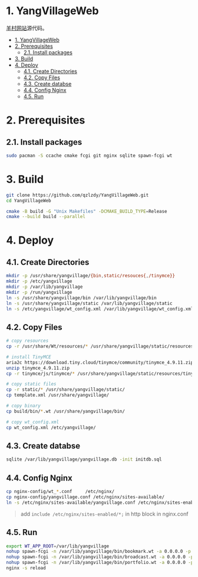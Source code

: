 # 1. YangVillageWeb

[羊村网站](https://yangvillage.top)源代码。

- [1. YangVillageWeb](#1-yangvillageweb)
- [2. Prerequisites](#2-prerequisites)
  - [2.1. Install packages](#21-install-packages)
- [3. Build](#3-build)
- [4. Deploy](#4-deploy)
  - [4.1. Create Directories](#41-create-directories)
  - [4.2. Copy Files](#42-copy-files)
  - [4.3. Create databse](#43-create-databse)
  - [4.4. Config Nginx](#44-config-nginx)
  - [4.5. Run](#45-run)

# 2. Prerequisites

## 2.1. Install packages

```bash
sudo pacman -S ccache cmake fcgi git nginx sqlite spawn-fcgi wt
```

# 3. Build

```bash
git clone https://github.com/qzlzdy/YangVillageWeb.git
cd YangVillageWeb

cmake -B build -G "Unix Makefiles" -DCMAKE_BUILD_TYPE=Release
cmake --build build --parallel
```

# 4. Deploy

## 4.1. Create Directories

```bash
mkdir -p /usr/share/yangvillage/{bin,static/resouces{,/tinymce}}
mkdir -p /etc/yangvillage
mkdir -p /var/lib/yangvillage
mkdir -p /run/yangvillage
ln -s /usr/share/yangvillage/bin /var/lib/yangvillage/bin
ln -s /usr/share/yangvillage/static /var/lib/yangvillage/static
ln -s /etc/yangvillage/wt_config.xml /var/lib/yangvillage/wt_config.xml
```

## 4.2. Copy Files

```bash
# copy resources
cp -r /usr/share/Wt/resources/* /usr/share/yangvillage/static/resources/

# install TinyMCE
aria2c https://download.tiny.cloud/tinymce/community/tinymce_4.9.11.zip
unzip tinymce_4.9.11.zip
cp -r tinymce/js/tinymce/* /usr/share/yangvillage/static/resources/tinymce/

# copy static files
cp -r static/* /usr/share/yangvillage/static/
cp template.xml /usr/share/yangvillage/

# copy binary
cp build/bin/*.wt /usr/share/yangvillage/bin/

# copy wt_config.xml
cp wt_config.xml /etc/yangvillage/
```

## 4.3. Create databse

```bash
sqlite /var/lib/yangvillage/yangvillage.db -init initdb.sql
```

## 4.4. Config Nginx

```bash
cp nginx-config/wt_*.conf     /etc/nginx/
cp nginx-config/yangvillage.conf /etc/nginx/sites-available/
ln -s /etc/nginx/sites-available/yangvillage.conf /etc/nginx/sites-enabled/yangvillage.conf
```

> add `include /etc/nginx/sites-enabled/*;` in http block in nginx.conf

## 4.5. Run

```bash
export WT_APP_ROOT=/var/lib/yangvillage
nohup spawn-fcgi -n /var/lib/yangvillage/bin/bookmark.wt -a 0.0.0.0 -p 9002 >/dev/null &
nohup spawn-fcgi -n /var/lib/yangvillage/bin/broadcast.wt -a 0.0.0.0 -p 9003 >/dev/null &
nohup spawn-fcgi -n /var/lib/yangvillage/bin/portfolio.wt -a 0.0.0.0 -p 9004 >/dev/null &
nginx -s reload
```
